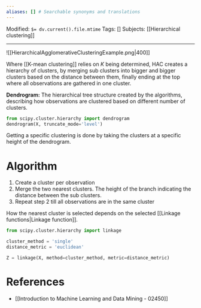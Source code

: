 ```yaml
---
aliases: [] # Searchable synonyms and translations
---
```

Modified: `$= dv.current().file.mtime`
Tags: []
Subjects: [[Hierarchical clustering]]
****
<span class="centerImg">![[HierarchicalAgglomerativeClusteringExample.png|400]]</span>

Where [[K-mean clustering]] relies on $K$ being determined, HAC creates a hierarchy of clusters, by merging sub clusters into bigger and bigger clusters based on the distance between them, finally ending at the top where all observations are gathered in one cluster.

**Dendrogram:** The hierarchical tree structure created by the algorithms, describing how observations are clustered based on different number of clusters.
```python
from scipy.cluster.hierarchy import dendrogram
dendrogram(X, truncate_mode='level')
```

Getting a specific clustering is done by taking the clusters at a specific height of the dendrogram.
# Algorithm
1. Create a cluster per observation
2. Merge the two nearest clusters. The height of the branch indicating the distance between the sub clusters.
3. Repeat step 2 till all observations are in the same cluster

How the nearest cluster is selected depends on the selected [[Linkage functions|Linkage function]].

```python
from scipy.cluster.hierarchy import linkage

cluster_method = 'single'
distance_metric = 'euclidean'

Z = linkage(X, method=cluster_method, metric=distance_metric)
```

# References
- [[Introduction to Machine Learning and Data Mining - 02450]]